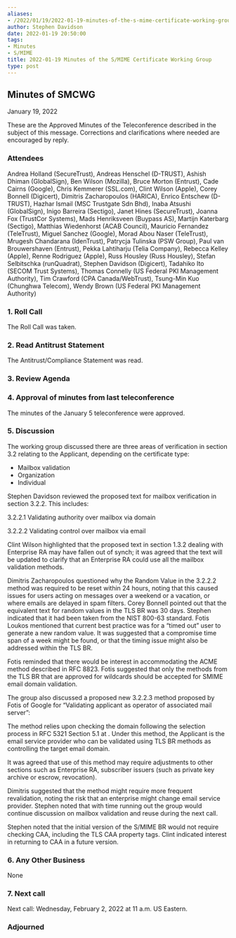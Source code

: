 ```yaml
---
aliases:
- /2022/01/19/2022-01-19-minutes-of-the-s-mime-certificate-working-group/
author: Stephen Davidson
date: 2022-01-19 20:50:00
tags:
- Minutes
- S/MIME
title: 2022-01-19 Minutes of the S/MIME Certificate Working Group
type: post
---
```


## Minutes of SMCWG

January 19, 2022

These are the Approved Minutes of the Teleconference described in the subject of this message. Corrections and clarifications where needed are encouraged by reply.

### Attendees

Andrea Holland (SecureTrust), Andreas Henschel (D-TRUST), Ashish Dhiman (GlobalSign), Ben Wilson (Mozilla), Bruce Morton (Entrust), Cade Cairns (Google), Chris Kemmerer (SSL.com), Clint Wilson (Apple), Corey Bonnell (Digicert), Dimitris Zacharopoulos (HARICA), Enrico Entschew (D-TRUST), Hazhar Ismail (MSC Trustgate Sdn Bhd), Inaba Atsushi (GlobalSign), Inigo Barreira (Sectigo), Janet Hines (SecureTrust), Joanna Fox (TrustCor Systems), Mads Henriksveen (Buypass AS), Martijn Katerbarg (Sectigo), Matthias Wiedenhorst (ACAB Council), Mauricio Fernandez (TeleTrust), Miguel Sanchez (Google), Morad Abou Naser (TeleTrust), Mrugesh Chandarana (IdenTrust), Patrycja Tulinska (PSW Group), Paul van Brouwershaven (Entrust), Pekka Lahtiharju (Telia Company), Rebecca Kelley (Apple), Renne Rodriguez (Apple), Russ Housley (Russ Housley), Stefan Selbitschka (runQuadrat), Stephen Davidson (Digicert), Tadahiko Ito (SECOM Trust Systems), Thomas Connelly (US Federal PKI Management Authority), Tim Crawford (CPA Canada/WebTrust), Tsung-Min Kuo (Chunghwa Telecom), Wendy Brown (US Federal PKI Management Authority)

### 1. Roll Call

The Roll Call was taken.

### 2. Read Antitrust Statement

The Antitrust/Compliance Statement was read.

### 3. Review Agenda

### 4. Approval of minutes from last teleconference

The minutes of the January 5 teleconference were approved.

### 5. Discussion

The working group discussed there are three areas of verification in section 3.2 relating to the Applicant, depending on the certificate type:

- Mailbox validation
- Organization
- Individual

Stephen Davidson reviewed the proposed text for mailbox verification in section 3.2.2. This includes:

3.2.2.1 Validating authority over mailbox via domain

3.2.2.2 Validating control over mailbox via email

Clint Wilson highlighted that the proposed text in section 1.3.2 dealing with Enterprise RA may have fallen out of synch; it was agreed that the text will be updated to clarify that an Enterprise RA could use all the mailbox validation methods.

Dimitris Zacharopoulos questioned why the Random Value in the 3.2.2.2 method was required to be reset within 24 hours, noting that this caused issues for users acting on messages over a weekend or a vacation, or where emails are delayed in spam filters. Corey Bonnell pointed out that the equivalent text for random values in the TLS BR was 30 days. Stephen indicated that it had been taken from the NIST 800-63 standard. Fotis Loukos mentioned that current best practice was for a “timed out” user to generate a new random value. It was suggested that a compromise time span of a week might be found, or that the timing issue might also be addressed within the TLS BR.

Fotis reminded that there would be interest in accommodating the ACME method described in RFC 8823. Fotis suggested that only the methods from the TLS BR that are approved for wildcards should be accepted for SMIME email domain validation.

The group also discussed a proposed new 3.2.2.3 method proposed by Fotis of Google for “Validating applicant as operator of associated mail server”:

The method relies upon checking the domain following the selection process in RFC 5321 Section 5.1 at . Under this method, the Applicant is the email service provider who can be validated using TLS BR methods as controlling the target email domain.

It was agreed that use of this method may require adjustments to other sections such as Enterprise RA, subscriber issuers (such as private key archive or escrow, revocation).

Dimitris suggested that the method might require more frequent revalidation, noting the risk that an enterprise might change email service provider. Stephen noted that with time running out the group would continue discussion on mailbox validation and reuse during the next call.

Stephen noted that the initial version of the S/MIME BR would not require checking CAA, including the TLS CAA property tags. Clint indicated interest in returning to CAA in a future version.

### 6. Any Other Business

None

### 7. Next call

Next call: Wednesday, February 2, 2022 at 11 a.m. US Eastern.

### Adjourned